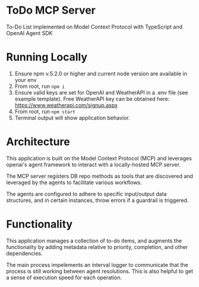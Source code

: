 # ToDo MCP Server

To-Do List implemented on Model Context Protocol with TypeScript and OpenAI Agent SDK

# Running Locally

1. Ensure npm v.5.2.0 or higher and current node version are available in your env
2. From root, run `npm i`
3. Ensure valid keys are set for OpenAI and WeatherAPI in a .env file (see example template).
   Free WeatherAPI key can be obtained here: https://www.weatherapi.com/signup.aspx
4. From root, run `npm start`
5. Terminal output will show application behavior.

# Architecture

This application is built on the Model Context Protocol (MCP) and leverages openai's agent framework to interact with a locally-hosted MCP server.

The MCP server registers DB repo methods as tools that are discovered and leveraged by the agents to facilitate various workflows.

The agents are configured to adhere to specific input/output data structures, and in certain instances, throw errors if a guardrail is triggered.

# Functionality

This application manages a collection of to-do items, and augments the functionality by adding metadata relative to priority, completion, and other dependencies.

The main process impelements an interval logger to communicate that the process is still working between agent resolutions. This is also helpful
to get a sense of execution speed for each operation.

